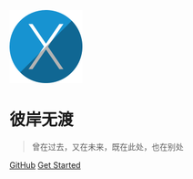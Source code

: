 ![logo](./statics/iconfinder_mac_os_X_395229.png)

# 彼岸无渡

> 曾在过去，又在未来，既在此处，也在别处

[GitHub](https://github.com/blackholemedia/documents.git)
[Get Started](#quick-start)

